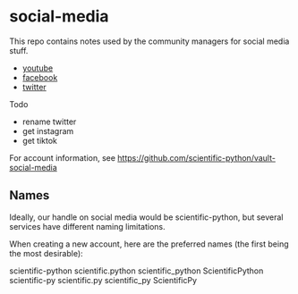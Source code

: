 # social-media

This repo contains notes used by the community managers for social media stuff.

- [youtube](https://www.youtube.com/channel/UC2wKi87Wmy9C1OQMyD9fGxA)
- [facebook](https://www.facebook.com/scientific.python)
- [twitter](https://twitter.com/scipy_ecosystem)

Todo

- rename twitter
- get instagram
- get tiktok

For account information, see
https://github.com/scientific-python/vault-social-media


## Names

Ideally, our handle on social media would be scientific-python, but
several services have different naming limitations.

When creating a new account, here are the preferred names (the first being the most desirable):

scientific-python
scientific.python
scientific_python
ScientificPython
scientific-py
scientific.py
scientific_py
ScientificPy
